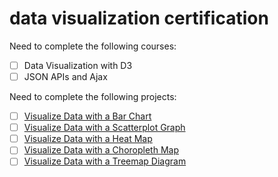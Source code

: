 # data visualization certification
Need to complete the following courses:
- [ ] Data Visualization with D3
- [ ] JSON APIs and Ajax

Need to complete the following projects:
- [ ] [Visualize Data with a Bar Chart](#)
- [ ] [Visualize Data with a Scatterplot Graph](#)
- [ ] [Visualize Data with a Heat Map](#)
- [ ] [Visualize Data with a Choropleth Map](#)
- [ ] [Visualize Data with a Treemap Diagram](#)
